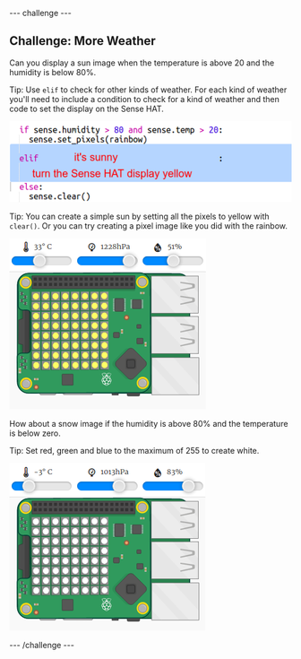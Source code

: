 \--- challenge \---

## Challenge: More Weather

Can you display a sun image when the temperature is above 20 and the humidity is below 80%.

Tip: Use `elif` to check for other kinds of weather. For each kind of weather you'll need to include a condition to check for a kind of weather and then code to set the display on the Sense HAT.

![skærmbillede](images/rainbow-elif.png)

Tip: You can create a simple sun by setting all the pixels to yellow with `clear()`. Or you can try creating a pixel image like you did with the rainbow.

![skærmbillede](images/rainbow-sun.png)

How about a snow image if the humidity is above 80% and the temperature is below zero.

Tip: Set red, green and blue to the maximum of 255 to create white.

![skærmbillede](images/rainbow-snow.png)

\--- /challenge \---
